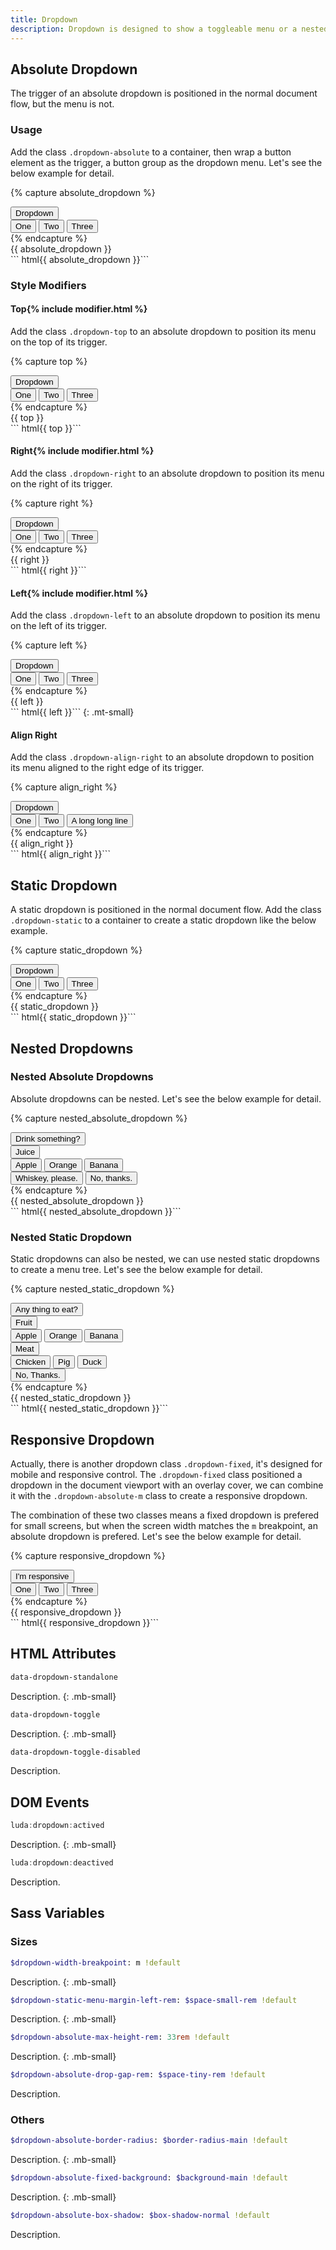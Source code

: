 ```yaml
---
title: Dropdown
description: Dropdown is designed to show a toggleable menu or a nested tree. Pointer events and keyboard events are both well supported for control.
---
```



## Absolute Dropdown
The trigger of an absolute dropdown is positioned in the normal document flow, but the menu is not. 

### Usage
Add the class `.dropdown-absolute` to a container, then wrap a button element as the trigger, a button group as the dropdown menu. Let's see the below example for detail.

{% capture absolute_dropdown %}
<div class="dropdown-absolute">
  <button class="btn btn-primary btn-ico-right">
    Dropdown <i class="ico ico-down"></i>
  </button>
  <div class="dropdown-menu">
    <div class="dropdown-items">
      <div class="btns-y">
        <button class="btn btn-primary">One</button>
        <button class="btn btn-primary">Two</button>
        <button class="btn btn-primary">Three</button>        
      </div>
    </div>
  </div>
</div>
{% endcapture %}
<div class="example">
  {{ absolute_dropdown }}
</div>
``` html{{ absolute_dropdown }}```


### Style Modifiers

#### Top{% include modifier.html %}
Add the class `.dropdown-top` to an absolute dropdown to position its menu on the top of its trigger.

{% capture top %}
<div class="dropdown-absolute dropdown-top">
  <button class="btn btn-primary btn-ico-right">
    Dropdown <i class="ico ico-up"></i>
  </button>
  <div class="dropdown-menu">
    <div class="dropdown-items">
      <div class="btns-y">
        <button class="btn btn-primary">One</button>
        <button class="btn btn-primary">Two</button>
        <button class="btn btn-primary">Three</button>        
      </div>
    </div>
  </div>
</div>
{% endcapture %}
<div class="example">
  {{ top }}
</div>
``` html{{ top }}```


#### Right{% include modifier.html %}
Add the class `.dropdown-right` to an absolute dropdown to position its menu on the right of its trigger.

{% capture right %}
<div class="dropdown-absolute dropdown-right">
  <button class="btn btn-primary btn-ico-right">
    Dropdown <i class="ico ico-right"></i>
  </button>
  <div class="dropdown-menu">
    <div class="dropdown-items">
      <div class="btns-y">
        <button class="btn btn-primary">One</button>
        <button class="btn btn-primary">Two</button>
        <button class="btn btn-primary">Three</button>        
      </div>
    </div>
  </div>
</div>
{% endcapture %}
<div class="example">
  {{ right }}
</div>
``` html{{ right }}```


#### Left{% include modifier.html %}
Add the class `.dropdown-left` to an absolute dropdown to position its menu on the left of its trigger.

{% capture left %}
<div class="dropdown-absolute dropdown-left">
  <button class="btn btn-primary btn-ico-left">
    Dropdown <i class="ico ico-left"></i>
  </button>
  <div class="dropdown-menu">
    <div class="dropdown-items">
      <div class="btns-y">
        <button class="btn btn-primary">One</button>
        <button class="btn btn-primary">Two</button>
        <button class="btn btn-primary">Three</button>        
      </div>
    </div>
  </div>
</div>
{% endcapture %}
<div class="example d-flex jc-end">
  {{ left }}
</div>
``` html{{ left }}```
{: .mt-small}


#### Align Right
Add the class `.dropdown-align-right` to an absolute dropdown to position its menu aligned to the right edge of its trigger.

{% capture align_right %}
<div class="dropdown-absolute dropdown-align-right">
  <button class="btn btn-primary btn-ico-right">
    Dropdown <i class="ico ico-down"></i>
  </button>
  <div class="dropdown-menu">
    <div class="dropdown-items">
      <div class="btns-y">
        <button class="btn btn-primary">One</button>
        <button class="btn btn-primary">Two</button>
        <button class="btn btn-primary">A long long line</button>        
      </div>
    </div>
  </div>
</div>
{% endcapture %}
<div class="example">
  {{ align_right }}
</div>
``` html{{ align_right }}```




## Static Dropdown
A static dropdown is positioned in the normal document flow. Add the class `.dropdown-static` to a container to create a static dropdown like the below example.

{% capture static_dropdown %}
<div class="dropdown-static">
  <button class="btn btn-text-dark btn-ico-right">
    Dropdown <i class="ico ico-down"></i>
  </button>
  <div class="dropdown-menu">
    <div class="dropdown-items">
      <div class="btns-y">
        <button class="btn btn-text-dark">One</button>
        <button class="btn btn-text-dark">Two</button>
        <button class="btn btn-text-dark">Three</button>        
      </div>
    </div>
  </div>
</div>
{% endcapture %}
<div class="example">
  {{ static_dropdown }}
</div>
``` html{{ static_dropdown }}```



## Nested Dropdowns


### Nested Absolute Dropdowns
Absolute dropdowns can be nested. Let's see the below example for detail.

{% capture nested_absolute_dropdown %}
<div class="dropdown-absolute">
  <button class="btn btn-primary">Drink something?</button>
  <div class="dropdown-menu">
    <!-- The of-visible utility prevents scrolling in the root dropdown. -->
    <div class="dropdown-items of-visible">
      <div class="dropdown-absolute dropdown-right">
        <!-- The bd-b-none utility removes the bottom border and the sharp-b utility removes the bottom border radius.  -->
        <button class="btn btn-primary btn-ico-right bd-b-none sharp-b">Juice <i class="ico ico-right"></i></button>
        <div class="dropdown-menu">
          <div class="dropdown-items">
            <div class="btns-y">
              <button class="btn btn-dark">Apple</button>
              <button class="btn btn-dark">Orange</button>
              <button class="btn btn-dark">Banana</button>
            </div>
          </div>
        </div>
      </div>
      <button class="btn btn-primary bd-t-none bd-b-none sharp">Whiskey, please.</button>
      <button class="btn btn-primary bd-t-none sharp-t">No, thanks.</button>
    </div>
  </div>
</div>
{% endcapture %}
<div class="example">
  {{ nested_absolute_dropdown }}
</div>
``` html{{ nested_absolute_dropdown }}```


### Nested Static Dropdown
Static dropdowns can also be nested, we can use nested static dropdowns to create a menu tree. Let's see the below example for detail.

{% capture nested_static_dropdown %}
<div class="dropdown-static">
  <button class="btn btn-text-dark">Any thing to eat?</button>
  <div class="dropdown-menu">
    <div class="dropdown-items">
      <div class="dropdown-static">
        <button class="btn btn-text-dark btn-ico-right">Fruit <i class="ico ico-down"></i></button>
        <div class="dropdown-menu">
          <div class="dropdown-items">
            <div class="btns-y">
              <button class="btn btn-text-dark">Apple</button>
              <button class="btn btn-text-dark">Orange</button>
              <button class="btn btn-text-dark">Banana</button>
            </div>
          </div>
        </div>
      </div>
      <div class="dropdown-static">
        <button class="btn btn-text-dark btn-ico-right">Meat <i class="ico ico-down"></i></button>
        <div class="dropdown-menu">
          <div class="dropdown-items">
            <div class="btns-y">
              <button class="btn btn-text-dark">Chicken</button>
              <button class="btn btn-text-dark">Pig</button>
              <button class="btn btn-text-dark">Duck</button>
            </div>
          </div>
        </div>
      </div>
      <button class="btn btn-text-dark">No, Thanks.</button>
    </div>
  </div>
</div>
{% endcapture %}
<div class="example">
  {{ nested_static_dropdown }}
</div>
``` html{{ nested_static_dropdown }}```



## Responsive Dropdown
Actually, there is another dropdown class `.dropdown-fixed`, it's designed for mobile and responsive control. The `.dropdown-fixed` class positioned a dropdown in the document viewport with an overlay cover, we can combine it with the `.dropdown-absolute-m` class to create a responsive dropdown.

The combination of these two classes means a fixed dropdown is prefered for small screens, but when the screen width matches the `m` breakpoint, an absolute dropdown is prefered. Let's see the below example for detail.

{% capture responsive_dropdown %}
<div class="dropdown-fixed dropdown-absolute-m">
  <button class="btn btn-primary btn-ico-right">
    I'm responsive <i class="ico ico-down"></i>
  </button>
  <div class="dropdown-menu">
    <div class="dropdown-items">
      <div class="btns-y">
        <button class="btn btn-primary">One</button>
        <button class="btn btn-primary">Two</button>
        <button class="btn btn-primary">Three</button>
      </div>
    </div>
  </div>
</div>
{% endcapture %}
<div class="example">
  {{ responsive_dropdown }}
</div>
``` html{{ responsive_dropdown }}```




## HTML Attributes

``` html
data-dropdown-standalone
```
Description.
{: .mb-small}

``` html
data-dropdown-toggle
```
Description.
{: .mb-small}

``` html
data-dropdown-toggle-disabled
```
Description.



## DOM Events

``` javascript
luda:dropdown:actived
```
Description.
{: .mb-small}

``` javascript
luda:dropdown:deactived
```
Description.



## Sass Variables

### Sizes
``` sass
$dropdown-width-breakpoint: m !default
```
Description.
{: .mb-small}

``` sass
$dropdown-static-menu-margin-left-rem: $space-small-rem !default
```
Description.
{: .mb-small}

``` sass
$dropdown-absolute-max-height-rem: 33rem !default
```
Description.
{: .mb-small}

``` sass
$dropdown-absolute-drop-gap-rem: $space-tiny-rem !default
```
Description.


### Others
``` sass
$dropdown-absolute-border-radius: $border-radius-main !default
```
Description.
{: .mb-small}

``` sass
$dropdown-absolute-fixed-background: $background-main !default
```
Description.
{: .mb-small}

``` sass
$dropdown-absolute-box-shadow: $box-shadow-normal !default
```
Description.